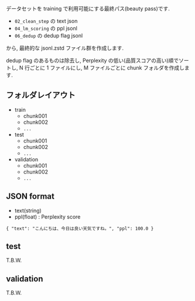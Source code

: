 データセットを training で利用可能にする最終パス(beauty pass)です.

* `02_clean_step` の text json
* `04_lm_scoring` の ppl jsonl
* `06_dedup` の dedup flag jsonl

から, 最終的な jsonl.zstd ファイル群を作成します.

dedup flag のあるものは除去し,
Perplexity の低い(品質スコアの高い)順でソートし,
N 行ごとに 1 ファイルにし, M ファイルごとに chunk フォルダを作成します.


## フォルダレイアウト

* train
  * chunk001
  * chunk002
  * `...`
* test
  * chunk001
  * chunk002
  * `...`
* validation
  * chunk001
  * chunk002
  * `...`

## JSON format


* text(string)
* ppl(float) : Perplexity score

```
{ "text": "こんにちは、今日は良い天気ですね。", "ppl": 100.0 }
```

## test

T.B.W.

## validation

T.B.W.
